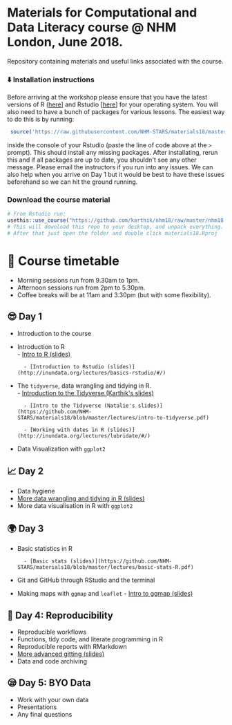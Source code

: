# Materials for Computational and Data Literacy course @ NHM London, June 2018.

Repository containing materials and useful links associated with the course.

### ⬇️ Installation instructions

Before arriving at the workshop please ensure that you have the latest versions of R ([here](https://cloud.r-project.org/)] and Rstudio [[here](https://www.rstudio.com/products/rstudio/download/)] for your operating system. You will also need to have a bunch of packages for various lessons. The easiest way to do this is by running:

```r
 source('https://raw.githubusercontent.com/NHM-STARS/materials18/master/setup.R')
```

inside the console of your Rstudio (paste the line of code above at the `>` prompt). This should install any missing packages. After installating, rerun this and if all packages are up to date, you shouldn't see any other message. Please email the instructors if you run into any issues. We can also help when you arrive on Day 1 but it would be best to have these issues beforehand so we can hit the ground running.

### Download the course material

```r
# From Rstudio run:
usethis::use_course("https://github.com/karthik/nhm18/raw/master/nhm18.zip")
# This will download this repo to your desktop, and unpack everything. 
# After that just open the folder and double click materials18.Rproj
```

# 📆 Course timetable

- Morning sessions run from 9.30am to 1pm.
- Afternoon sessions run from 2pm to 5.30pm.
- Coffee breaks will be at 11am and 3.30pm (but with some flexibility).

## 😎 Day 1 

- Introduction to the course
- Introduction to R  
		- [Intro to R (slides)](https://github.com/NHM-STARS/materials18/blob/master/lectures/intro-to-R.pdf)

		- [Introduction to Rstudio (slides)](http://inundata.org/lectures/basics-rstudio/#/) 
- The `tidyverse`, data wrangling and tidying in R.   
		- [Introduction to the Tidyverse (Karthik's slides)](http://inundata.org/lectures/tidyr/#/)   

		- [Intro to the Tidyverse (Natalie's slides)](https://github.com/NHM-STARS/materials18/blob/master/lectures/intro-to-tidyverse.pdf)

		- [Working with dates in R (slides)](http://inundata.org/lectures/lubridate/#/)
- Data Visualization with `ggplot2`

## 📈 Day 2

- Data hygiene
- [More data wrangling and tidying in R (slides)](http://inundata.org/lectures/more-tidying/#/)
- More data visualisation in R with `ggplot2`

## 🌍 Day 3

- Basic statistics in R

		- [Basic stats (slides)](https://github.com/NHM-STARS/materials18/blob/master/lectures/basic-stats-R.pdf)
- Git and GitHub through RStudio and the terminal
- Making maps with `ggmap` and `leaflet`
		- [Intro to ggmap (slides)](https://github.com/NHM-STARS/materials18/blob/master/lectures/ggmap_basics.pdf)

## 🚀 Day 4: Reproducibility

- Reproducible workflows
- Functions, tidy code, and literate programming in R  
- Reproducible reports with RMarkdown
- [More advanced gitting (slides)](http://inundata.org/lectures/git/#/)
- Data and code archiving

## 😪 Day 5: BYO Data

- Work with your own data
- Presentations
- Any final questions
